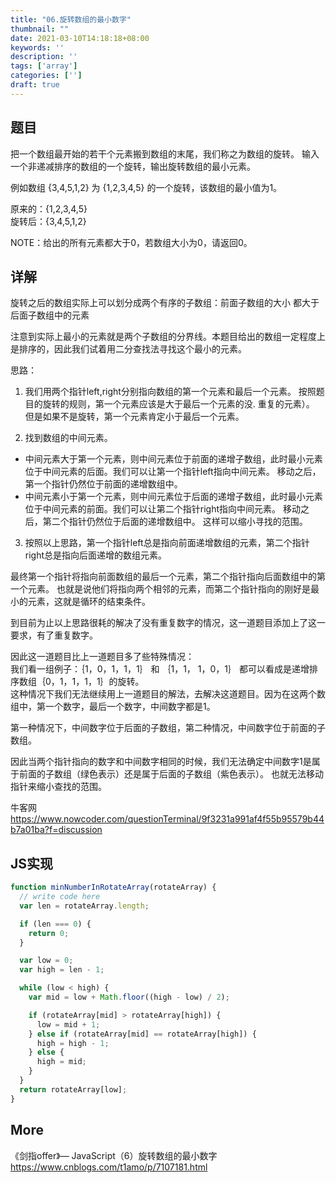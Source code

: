 ```yaml
---
title: "06.旋转数组的最小数字"
thumbnail: ""
date: 2021-03-10T14:18:18+08:00
keywords: ''
description: ''
tags: ['array']
categories: ['']
draft: true
---
```


## 题目

把一个数组最开始的若干个元素搬到数组的末尾，我们称之为数组的旋转。
输入一个非递减排序的数组的一个旋转，输出旋转数组的最小元素。

例如数组 {3,4,5,1,2} 为 {1,2,3,4,5} 的一个旋转，该数组的最小值为1。

原来的：{1,2,3,4,5}  
旋转后：{3,4,5,1,2}  

NOTE：给出的所有元素都大于0，若数组大小为0，请返回0。

## 详解

旋转之后的数组实际上可以划分成两个有序的子数组：前面子数组的大小 都大于 后面子数组中的元素

注意到实际上最小的元素就是两个子数组的分界线。本题目给出的数组一定程度上是排序的，因此我们试着用二分查找法寻找这个最小的元素。

思路：
1. 我们用两个指针left,right分别指向数组的第一个元素和最后一个元素。
按照题目的旋转的规则，第一个元素应该是大于最后一个元素的没. 重复的元素）。
但是如果不是旋转，第一个元素肯定小于最后一个元素。

2. 找到数组的中间元素。
- 中间元素大于第一个元素，则中间元素位于前面的递增子数组，此时最小元素位于中间元素的后面。我们可以让第一个指针left指向中间元素。
移动之后，第一个指针仍然位于前面的递增数组中。
- 中间元素小于第一个元素，则中间元素位于后面的递增子数组，此时最小元素位于中间元素的前面。我们可以让第二个指针right指向中间元素。
移动之后，第二个指针仍然位于后面的递增数组中。
这样可以缩小寻找的范围。

3. 按照以上思路，第一个指针left总是指向前面递增数组的元素，第二个指针right总是指向后面递增的数组元素。

最终第一个指针将指向前面数组的最后一个元素，第二个指针指向后面数组中的第一个元素。
也就是说他们将指向两个相邻的元素，而第二个指针指向的刚好是最小的元素，这就是循环的结束条件。

到目前为止以上思路很耗的解决了没有重复数字的情况，这一道题目添加上了这一要求，有了重复数字。

因此这一道题目比上一道题目多了些特殊情况：  
我们看一组例子：｛1，0，1，1，1｝ 和 ｛1，1， 1，0，1｝   都可以看成是递增排序数组｛0，1，1，1，1｝的旋转。  
这种情况下我们无法继续用上一道题目的解法，去解决这道题目。因为在这两个数组中，第一个数字，最后一个数字，中间数字都是1。  

第一种情况下，中间数字位于后面的子数组，第二种情况，中间数字位于前面的子数组。

因此当两个指针指向的数字和中间数字相同的时候，我们无法确定中间数字1是属于前面的子数组（绿色表示）还是属于后面的子数组（紫色表示）。
也就无法移动指针来缩小查找的范围。

牛客网  
https://www.nowcoder.com/questionTerminal/9f3231a991af4f55b95579b44b7a01ba?f=discussion  

## JS实现

```javascript
function minNumberInRotateArray(rotateArray) {
  // write code here
  var len = rotateArray.length;

  if (len === 0) {
    return 0;
  }

  var low = 0;
  var high = len - 1;

  while (low < high) {
    var mid = low + Math.floor((high - low) / 2);

    if (rotateArray[mid] > rotateArray[high]) {
      low = mid + 1;
    } else if (rotateArray[mid] == rotateArray[high]) {
      high = high - 1;
    } else {
      high = mid;
    }
  }
  return rotateArray[low];
}
```

## More

《剑指offer》— JavaScript（6）旋转数组的最小数字
https://www.cnblogs.com/t1amo/p/7107181.html
